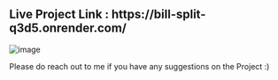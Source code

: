 <h2>Live Project Link : https://bill-split-q3d5.onrender.com/</h2>

![image](https://github.com/JyotiradityaGandhi/bill-splitter/assets/78414407/20ba8b23-b3e1-4f91-aa6b-5e1d4a2ca552)


Please do reach out to me if you have any suggestions on the Project :)
